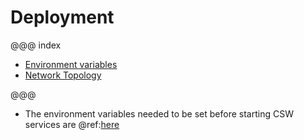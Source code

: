 # Deployment 

@@@ index
* [Environment variables](../deployment/env-vars.md)
* [Network Topology](../deployment/network-topology.md)

@@@

* The environment variables needed to be set before starting CSW services are @ref:[here](../deployment/env-vars.md)